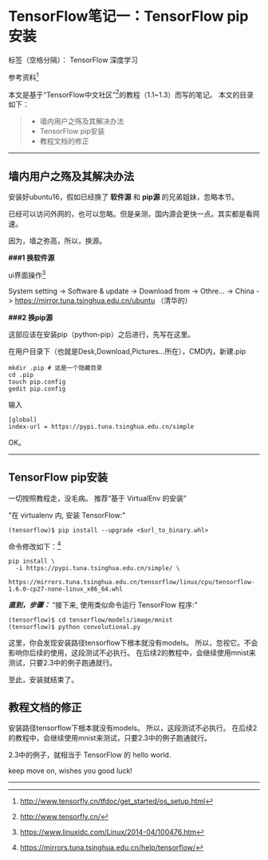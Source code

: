 # TensorFlow笔记一：TensorFlow pip安装

标签（空格分隔）： TensorFlow 深度学习

参考资料[^1.2下载与安装]

本文是基于“TensorFlow中文社区”[^中文社区]的教程（1.1~1.3）而写的笔记。
本文的目录如下：
> * 墙内用户之殇及其解决办法
> * TensorFlow pip安装
> * 教程文档的修正

---
## 墙内用户之殇及其解决办法

安装好ubuntu16，假如已经换了 **软件源** 和 **pip源** 的兄弟姐妹，忽略本节。

已经可以访问外网的，也可以忽略。但是亲测，国内源会更快一点。其实都是看网速。


因为，墙之弥高，所以，换源。


**###1 换软件源**

ui界面操作[^换源]

System setting -> Software & update -> Download from -> Othre... -> China -> https://mirror.tuna.tsinghua.edu.cn/ubuntu （清华的）


**###2 换pip源**

这部应该在安装pip（python-pip）之后进行，先写在这里。

在用户目录下（也就是Desk,Download,Pictures...所在），CMD内，新建.pip

```
mkdir .pip # 这是一个隐藏目录
cd .pip 
touch pip.config
gedit pip.config
```

输入

```
[global]
index-url = https://pypi.tuna.tsinghua.edu.cn/simple
```

OK。

---
## TensorFlow pip安装
一切按照教程走，没毛病。
推荐“基于 VirtualEnv 的安装”

"在 virtualenv 内, 安装 TensorFlow:"
```
(tensorflow)$ pip install --upgrade <$url_to_binary.whl>
```
命令修改如下：[^tensorflow清华包]
```
pip install \
  -i https://pypi.tuna.tsinghua.edu.cn/simple/ \
  https://mirrors.tuna.tsinghua.edu.cn/tensorflow/linux/cpu/tensorflow-1.6.0-cp27-none-linux_x86_64.whl
```


***直到，步骤：***
“接下来, 使用类似命令运行 TensorFlow 程序:”
```
(tensorflow)$ cd tensorflow/models/image/mnist
(tensorflow)$ python convolutional.py
```
这里，你会发现安装路径tensorflow下根本就没有models。
所以，忽视它。不会影响你后续的使用，这段测试不必执行。
在后续2的教程中，会继续使用mnist来测试，只要2.3中的例子跑通就行。

至此，安装就结束了。


## 教程文档的修正
安装路径tensorflow下根本就没有models。
所以，这段测试不必执行。
在后续2的教程中，会继续使用mnist来测试，只要2.3中的例子跑通就行。

2.3中的例子，就相当于 TensorFlow 的 hello world.

keep move on, wishes you good luck!

---
[^中文社区]:http://www.tensorfly.cn/

[^1.2下载与安装]: http://www.tensorfly.cn/tfdoc/get_started/os_setup.html

[^换源]: https://www.linuxidc.com/Linux/2014-04/100476.htm

[^tensorflow清华包]: https://mirrors.tuna.tsinghua.edu.cn/help/tensorflow/


